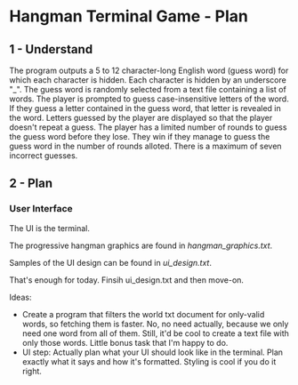 # Hangman Terminal Game - Plan
## 1 - Understand
The program outputs a 5 to 12 character-long English word (guess word) for which each character is hidden. Each character is hidden by an underscore "_". The guess word is randomly selected from a text file containing a list of words. The player is prompted to guess case-insensitive letters of the word. If they guess a letter contained in the guess word, that letter is revealed in the word. Letters guessed by the player are displayed so that the player doesn't repeat a guess. The player has a limited number of rounds to guess the guess word before they lose. They win if they manage to guess the guess word in the number of rounds alloted. There is a maximum of seven incorrect guesses. 

## 2 - Plan
### User Interface
The UI is the terminal. 

The progressive hangman graphics are found in *hangman_graphics.txt*.

Samples of the UI design can be found in *ui_design.txt*.

That's enough for today. Finsih ui_design.txt and then move-on.





Ideas:
  * Create a program that filters the world txt document for only-valid words, so fetching them is faster. No, no need actually, because we only need one word from all of them. Still, it'd be cool to create a text file with only those words. Little bonus task that I'm happy to do. 
  * UI step: Actually plan what your UI should look like in the terminal. Plan exactly what it says and how it's formatted. Styling is cool if you do it right. 




